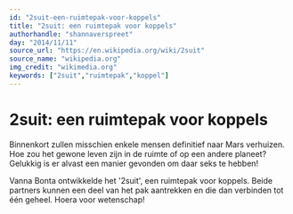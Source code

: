 ```yaml
---
id: "2suit-een-ruimtepak-voor-koppels"
title: "2suit: een ruimtepak voor koppels"
authorhandle: "shannaverspreet"
day: "2014/11/11"
source_url: "https://en.wikipedia.org/wiki/2suit"
source_name: "wikipedia.org"
img_credit: "wikimedia.org"
keywords: ["2suit","ruimtepak","koppel"]
---
```

# 2suit: een ruimtepak voor koppels
Binnenkort zullen misschien enkele mensen definitief naar Mars verhuizen. Hoe zou het gewone leven zijn in de ruimte of op een andere planeet? Gelukkig is er alvast een manier gevonden om daar seks te hebben!

Vanna Bonta ontwikkelde het '2suit', een ruimtepak voor koppels. Beide partners kunnen een deel van het pak aantrekken en die dan verbinden tot één geheel. Hoera voor wetenschap!